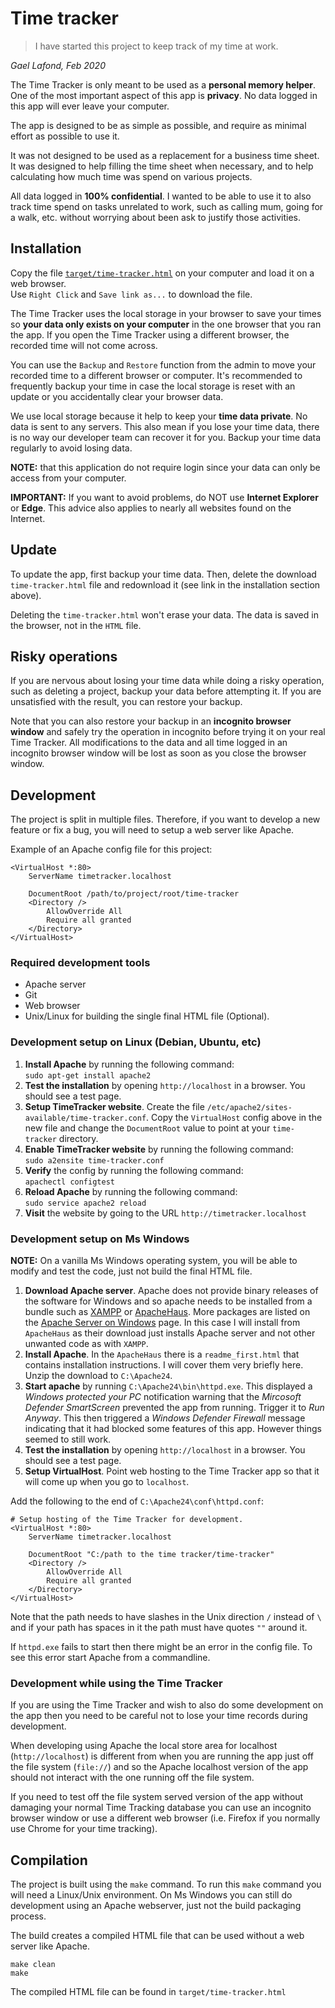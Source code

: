 # Time tracker

> I have started this project to keep track of my time at work.

*Gael Lafond, Feb 2020*

The Time Tracker is only meant to be used as a **personal memory helper**.
One of the most important aspect of this app is **privacy**.
No data logged in this app will ever leave your computer.

The app is designed to be as simple as possible, and require
as minimal effort as possible to use it.

It was not designed to be used as a replacement for a business time sheet.
It was designed to help filling the time sheet when necessary, and to help
calculating how much time was spend on various projects.

All data logged in **100% confidential**.
I wanted to be able to use it to also track time spend on tasks unrelated to
work, such as calling mum, going for a walk, etc. without worrying about been
ask to justify those activities.

## Installation

Copy the file [`target/time-tracker.html`](https://github.com/gaellafond/time-tracker/raw/master/target/time-tracker.html)
on your computer and load it on a web browser.  
Use `Right Click` and `Save link as...` to download the file.

The Time Tracker uses the local storage in your browser to save your times so **your data
only exists on your computer** in the one browser that you ran the app. If you open the
Time Tracker using a different browser, the recorded time will not come across.

You can use the `Backup` and `Restore` function from the admin to move your recorded time
to a different browser or computer. It's recommended to frequently backup your time
in case the local storage is reset with an update or you accidentally clear your browser data.

We use local storage because it help to keep your **time data private**. No data is sent to any servers.
This also mean if you lose your time data, there is no way our developer team can recover it for you.
Backup your time data regularly to avoid losing data.

**NOTE:** that this application do not require login since your data can only be access from your computer.

**IMPORTANT:** If you want to avoid problems, do NOT use **Internet Explorer** or **Edge**.
This advice also applies to nearly all websites found on the Internet.

## Update

To update the app, first backup your time data.
Then, delete the download `time-tracker.html` file and redownload it
(see link in the installation section above).

Deleting the `time-tracker.html` won't erase your data. The data is saved in the browser,
not in the `HTML` file.

## Risky operations

If you are nervous about losing your time data while doing a risky operation, such as deleting a project,
backup your data before attempting it. If you are unsatisfied with the result, you can restore your backup.

Note that you can also restore your backup in an **incognito browser window** and safely try the operation in
incognito before trying it on your real Time Tracker. All modifications to the data and all time logged in an
incognito browser window will be lost as soon as you close the browser window.

## Development

The project is split in multiple files.
Therefore, if you want to develop a new feature or fix a bug,
you will need to setup a web server like Apache.

Example of an Apache config file for this project:

```
<VirtualHost *:80>
    ServerName timetracker.localhost

    DocumentRoot /path/to/project/root/time-tracker
    <Directory />
        AllowOverride All
        Require all granted
    </Directory>
</VirtualHost>
```

### Required development tools
* Apache server
* Git
* Web browser
* Unix/Linux for building the single final HTML file (Optional).

### Development setup on Linux (Debian, Ubuntu, etc)
1. **Install Apache** by running the following command:  
`sudo apt-get install apache2`
2. **Test the installation** by opening `http://localhost` in a browser. You should see a test page.
3. **Setup TimeTracker website**. Create the file `/etc/apache2/sites-available/time-tracker.conf`.
Copy the `VirtualHost` config above in the new file and change the `DocumentRoot` value
to point at your `time-tracker` directory.
4. **Enable TimeTracker website** by running the following command:  
`sudo a2ensite time-tracker.conf`
5. **Verify** the config by running the following command:  
`apachectl configtest`
6. **Reload Apache** by running the following command:  
`sudo service apache2 reload`
7. **Visit** the website by going to the URL `http://timetracker.localhost`

### Development setup on Ms Windows
**NOTE:** On a vanilla Ms Windows operating system, you will be able to modify and test the code,
just not build the final HTML file.

1. **Download Apache server**. Apache does not provide binary releases of the software for Windows and so
apache needs to be installed from a bundle such as [XAMPP](https://www.apachefriends.org/index.html)
or [ApacheHaus](https://www.apachehaus.com/cgi-bin/download.plx). More packages are listed
on the [Apache Server on Windows](https://httpd.apache.org/docs/current/platform/windows.html#down) page.
In this case I will install from `ApacheHaus` as their download just installs Apache server and not
other unwanted code as with `XAMPP`.
2. **Install Apache**. In the `ApacheHaus` there is a `readme_first.html` that contains installation instructions. I will 
cover them very briefly here. Unzip the download to `C:\Apache24`. 
3. **Start apache** by running `C:\Apache24\bin\httpd.exe`. This displayed a 
_Windows protected your PC_ notification warning that the _Mircosoft Defender SmartScreen_ prevented
the app from running. Trigger it to _Run Anyway_. This then triggered a _Windows Defender Firewall_ 
message indicating that it had blocked some features of this app. However things seemed to still work.
4. **Test the installation** by opening `http://localhost` in a browser. You should see a test page.
5. **Setup VirtualHost**. Point web hosting to the Time Tracker app so that it will come up when you
go to `localhost`.

Add the following to the end of `C:\Apache24\conf\httpd.conf`:
```
# Setup hosting of the Time Tracker for development.
<VirtualHost *:80>
    ServerName timetracker.localhost

    DocumentRoot "C:/path to the time tracker/time-tracker"
    <Directory />
        AllowOverride All
        Require all granted
    </Directory>
</VirtualHost>
```

Note that the path needs to have slashes in the Unix direction `/` instead of `\` and if your
path has spaces in it the path must have quotes `""` around it.

If `httpd.exe` fails to start then there might be an error in the config file. To see this 
error start Apache from a commandline.


### Development while using the Time Tracker

If you are using the Time Tracker and wish to also do some development on the app then
you need to be careful not to lose your time records during development.

When developing using Apache the local store area for localhost (`http://localhost`) is different 
from when you are running the app just off the file system (`file://`) and so the Apache 
localhost version of the app should not interact with the one running off the file system.

If you need to test off the file system served version of the app
without damaging your normal Time Tracking database you can use an incognito browser 
window or use a different web browser (i.e. Firefox if you normally use Chrome for your 
time tracking).


## Compilation

The project is built using the `make` command. To run this `make` command you will need a Linux/Unix
environment. On Ms Windows you can still do development using an Apache webserver, just not the 
build packaging process.

The build creates a compiled HTML file that can be used without a web server like Apache.

```
make clean
make
```

The compiled HTML file can be found in `target/time-tracker.html`
